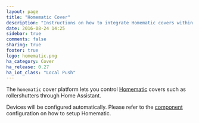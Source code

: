 ```yaml
---
layout: page
title: "Homematic Cover"
description: "Instructions on how to integrate Homematic covers within Home Assistant."
date: 2016-08-24 14:25
sidebar: true
comments: false
sharing: true
footer: true
logo: homematic.png
ha_category: Cover
ha_release: 0.27
ha_iot_class: "Local Push"
---
```



The `homematic` cover platform lets you control [Homematic](http://www.homematic.com/) covers such as rollershutters through Home Assistant.

Devices will be configured automatically. Please refer to the [component](/components/homematic/) configuration on how to setup Homematic.
